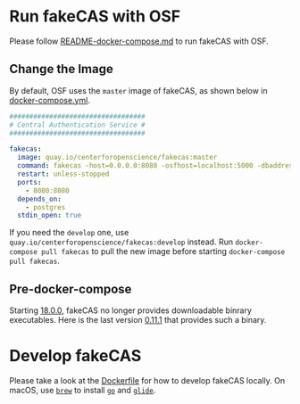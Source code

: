 # Run fakeCAS with OSF

Please follow [README-docker-compose.md](https://github.com/CenterForOpenScience/osf.io/blob/develop/README-docker-compose.md) to run fakeCAS with OSF.

## Change the Image

By default, OSF uses the `master` image of fakeCAS, as shown below in [docker-compose.yml](https://github.com/CenterForOpenScience/osf.io/blob/develop/docker-compose.yml).

```yml
##################################
# Central Authentication Service #
##################################

fakecas:
  image: quay.io/centerforopenscience/fakecas:master
  command: fakecas -host=0.0.0.0:8080 -osfhost=localhost:5000 -dbaddress=postgres://postgres@postgres:5432/osf?sslmode=disable
  restart: unless-stopped
  ports:
    - 8080:8080
  depends_on:
    - postgres
  stdin_open: true
```

If you need the `develop` one, use `quay.io/centerforopenscience/fakecas:develop` instead. Run `docker-compose pull fakecas` to pull the new image before starting `docker-compose pull fakecas`.

## Pre-docker-compose

Starting [18.0.0](https://github.com/CenterForOpenScience/fakecas/milestone/1), fakeCAS no longer provides downloadable binrary executables. Here is the last version [0.11.1](https://github.com/CenterForOpenScience/fakecas/releases/tag/0.11.1) that provides such a binary.

# Develop fakeCAS

Please take a look at the [Dockerfile](https://github.com/cslzchen/fakecas/blob/develop/Dockerfile) for how to develop fakeCAS locally. On macOS, use [`brew`](https://github.com/Homebrew/brew) to install [`go`](https://github.com/golang/go) and [`glide`](https://github.com/Masterminds/glide).
